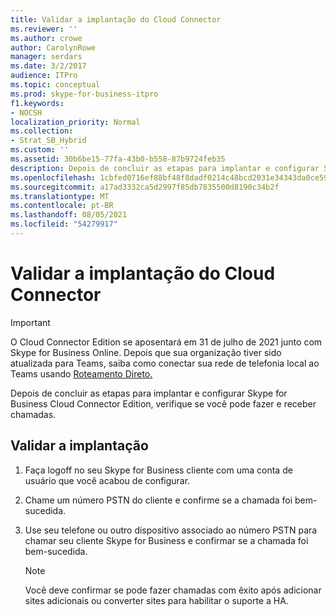 ```yaml
---
title: Validar a implantação do Cloud Connector
ms.reviewer: ''
ms.author: crowe
author: CarolynRowe
manager: serdars
ms.date: 3/2/2017
audience: ITPro
ms.topic: conceptual
ms.prod: skype-for-business-itpro
f1.keywords:
- NOCSH
localization_priority: Normal
ms.collection:
- Strat_SB_Hybrid
ms.custom: ''
ms.assetid: 30b6be15-77fa-43b0-b558-87b9724feb35
description: Depois de concluir as etapas para implantar e configurar Skype for Business Cloud Connector Edition, verifique se você pode fazer e receber chamadas.
ms.openlocfilehash: 1cbfed0716ef88bf48f8dadf0214c48bcd2031e34343da0ce59bd84d6d82d2b2
ms.sourcegitcommit: a17ad3332ca5d2997f85db7835500d8190c34b2f
ms.translationtype: MT
ms.contentlocale: pt-BR
ms.lasthandoff: 08/05/2021
ms.locfileid: "54279917"
---
```

# <a name="validate-your-cloud-connector-deployment"></a>Validar a implantação do Cloud Connector

> [!Important]
> O Cloud Connector Edition se aposentará em 31 de julho de 2021 junto com Skype for Business Online. Depois que sua organização tiver sido atualizada para Teams, saiba como conectar sua rede de telefonia local ao Teams usando [Roteamento Direto.](/MicrosoftTeams/direct-routing-landing-page)
 
Depois de concluir as etapas para implantar e configurar Skype for Business Cloud Connector Edition, verifique se você pode fazer e receber chamadas.
  
## <a name="validate-the-deployment"></a>Validar a implantação

1. Faça logoff no seu Skype for Business cliente com uma conta de usuário que você acabou de configurar.
    
2. Chame um número PSTN do cliente e confirme se a chamada foi bem-sucedida.
    
3. Use seu telefone ou outro dispositivo associado ao número PSTN para chamar seu cliente Skype for Business e confirmar se a chamada foi bem-sucedida.
    
    > [!NOTE]
    > Você deve confirmar se pode fazer chamadas com êxito após adicionar sites adicionais ou converter sites para habilitar o suporte a HA. 
